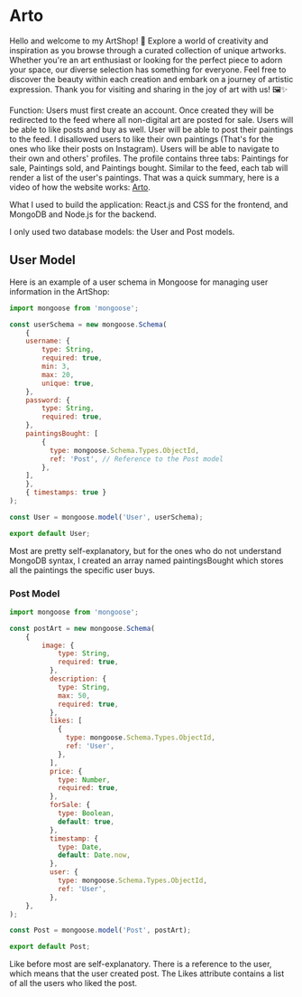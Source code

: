 # Arto

Hello and welcome to my ArtShop! 🎨 Explore a world of creativity and inspiration as you browse through a curated collection of unique artworks. Whether you're an art enthusiast or looking for the perfect piece to adorn your space, our diverse selection has something for everyone. Feel free to discover the beauty within each creation and embark on a journey of artistic expression. Thank you for visiting and sharing in the joy of art with us! 🖼️✨

Function: Users must first create an account. Once created they will be redirected to the feed where all non-digital art are posted for sale. Users will be able to like posts and buy as well. User will be able to post their paintings to the feed. I disallowed users to like their own paintings (That's for the ones who like their posts on Instagram). Users will be able to navigate to their own and others' profiles. The profile contains three tabs: Paintings for sale, Paintings sold, and Paintings bought. Similar to the feed, each tab will render a list of the user's paintings. That was a quick summary, here is a video of how the website works: [Arto](https://youtu.be/EZzNakfyxYg?si=vKeINQGYx3CC659n). 

What I used to build the application: React.js and CSS for the frontend, and MongoDB and Node.js for the backend.

I only used two database models: the User and Post models.

## User Model

Here is an example of a user schema in Mongoose for managing user information in the ArtShop:

```javascript
import mongoose from 'mongoose';

const userSchema = new mongoose.Schema(
    {
    username: {
        type: String,
        required: true,
        min: 3,
        max: 20,
        unique: true,
    },
    password: {
        type: String,
        required: true,
    },
    paintingsBought: [
        {
          type: mongoose.Schema.Types.ObjectId,
          ref: 'Post', // Reference to the Post model
        },
    ],
    },
    { timestamps: true }
);

const User = mongoose.model('User', userSchema);

export default User;
```
Most are pretty self-explanatory, but for the ones who do not understand MongoDB syntax, I created an array named paintingsBought which stores all the paintings the specific user buys.

### Post Model
```JavaScript
import mongoose from 'mongoose';

const postArt = new mongoose.Schema(
    {
        image: {
            type: String,
            required: true,
          },
          description: {
            type: String,
            max: 50,
            required: true,
          },
          likes: [
            {
              type: mongoose.Schema.Types.ObjectId,
              ref: 'User', 
            },
          ],
          price: {
            type: Number,
            required: true,
          },
          forSale: {
            type: Boolean,
            default: true,
          },
          timestamp: {
            type: Date,
            default: Date.now,
          },
          user: {
            type: mongoose.Schema.Types.ObjectId,
            ref: 'User',
          },
    },
);

const Post = mongoose.model('Post', postArt);

export default Post;
```
Like before most are self-explanatory. There is a reference to the user, which means that the user created post. The Likes attribute contains a list of all the users who liked the post.


